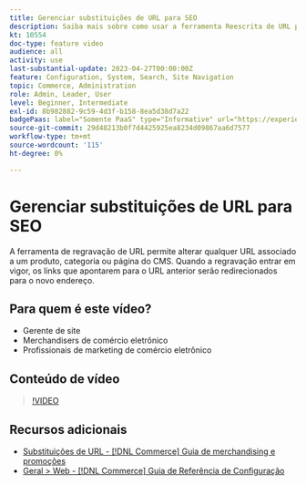 ```yaml
---
title: Gerenciar substituições de URL para SEO
description: Saiba mais sobre como usar a ferramenta Reescrita de URL para alterar qualquer URL associado a um produto, categoria ou página do CMS.
kt: 10554
doc-type: feature video
audience: all
activity: use
last-substantial-update: 2023-04-27T00:00:00Z
feature: Configuration, System, Search, Site Navigation
topic: Commerce, Administration
role: Admin, Leader, User
level: Beginner, Intermediate
exl-id: 8b982882-9c59-4d3f-b158-8ea5d38d7a22
badgePaas: label="Somente PaaS" type="Informative" url="https://experienceleague.adobe.com/en/docs/commerce/user-guides/product-solutions" tooltip="Aplica-se somente a projetos do Adobe Commerce na nuvem (infraestrutura do PaaS gerenciada pela Adobe) e a projetos locais."
source-git-commit: 29d48213b0f7d4425925ea8234d09867aa6d7577
workflow-type: tm+mt
source-wordcount: '115'
ht-degree: 0%

---
```


# Gerenciar substituições de URL para SEO

A ferramenta de regravação de URL permite alterar qualquer URL associado a um produto, categoria ou página do CMS. Quando a regravação entrar em vigor, os links que apontarem para o URL anterior serão redirecionados para o novo endereço.

## Para quem é este vídeo?

- Gerente de site
- Merchandisers de comércio eletrônico
- Profissionais de marketing de comércio eletrônico

## Conteúdo de vídeo

>[!VIDEO](https://video.tv.adobe.com/v/343751?quality=12&learn=on)

## Recursos adicionais

- [Substituições de URL - [!DNL Commerce] Guia de merchandising e promoções](https://experienceleague.adobe.com/docs/commerce-admin/marketing/seo/url-rewrites/url-rewrite.html)
- [Geral > Web - [!DNL Commerce] Guia de Referência de Configuração](https://experienceleague.adobe.com/docs/commerce-admin/config/general/web.html)
